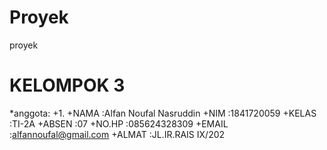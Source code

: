 # Proyek
proyek
 
# KELOMPOK 3
*anggota:
    +1.
    +NAMA   :Alfan Noufal Nasruddin
    +NIM    :1841720059
    +KELAS  :TI-2A
    +ABSEN  :07
    +NO.HP  :085624328309
    +EMAIL  :alfannoufal@gmail.com
    +ALMAT  :JL.IR.RAIS IX/202
